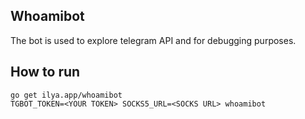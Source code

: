 Whoamibot
---------

The bot is used to explore telegram API and for debugging purposes.

How to run
----------

```
go get ilya.app/whoamibot
TGBOT_TOKEN=<YOUR TOKEN> SOCKS5_URL=<SOCKS URL> whoamibot
```
